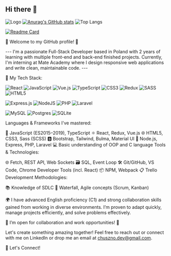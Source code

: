 ## Hi there 👋

![Logo](https://user-images.githubusercontent.com/74038190/212257467-871d32b7-e401-42e8-a166-fcfd7baa4c6b.gif) [![Anurag's GitHub stats](https://github-readme-stats.vercel.app/api?username=olafchuszno&bg_color=4D89D6)](https://github.com/anuraghazra/github-readme-stats) ![Top Langs](https://github-readme-stats.vercel.app/api/top-langs/?username=anuraghazra&hide_progress=true)

[![Readme Card](https://github-readme-stats.vercel.app/api/pin/?username=olafchuszno&repo=react_phone-catalog/tree/develop)](https://github.com/anuraghazra/github-readme-stats)

🎉 Welcome to my GitHub profile! 🎉

--- I'm a passionate Full-Stack Developer based in Poland with 2 years of learning with multiple front-end and back-end finished projects. Currently, I'm interning at Mate Academy where I design responsive web applications and write clean, maintainable code. ---

🔧 My Tech Stack:

![React](https://img.shields.io/badge/react-%2320232a.svg?style=for-the-badge&logo=react&logoColor=%2361DAFB)
![JavaScript](https://img.shields.io/badge/javascript-%23323330.svg?style=for-the-badge&logo=javascript&logoColor=%23F7DF1E)
![Vue.js](https://img.shields.io/badge/vuejs-%2335495e.svg?style=for-the-badge&logo=vuedotjs&logoColor=%234FC08D)
![TypeScript](https://img.shields.io/badge/typescript-%23007ACC.svg?style=for-the-badge&logo=typescript&logoColor=white)
![CSS3](https://img.shields.io/badge/css3-%231572B6.svg?style=for-the-badge&logo=css3&logoColor=white)
![Redux](https://img.shields.io/badge/redux-%23593d88.svg?style=for-the-badge&logo=redux&logoColor=white)
![SASS](https://img.shields.io/badge/SASS-hotpink.svg?style=for-the-badge&logo=SASS&logoColor=white)
![HTML5](https://img.shields.io/badge/html5-%23E34F26.svg?style=for-the-badge&logo=html5&logoColor=white)

![Express.js](https://img.shields.io/badge/express.js-%23404d59.svg?style=for-the-badge&logo=express&logoColor=%2361DAFB)
![NodeJS](https://img.shields.io/badge/node.js-6DA55F?style=for-the-badge&logo=node.js&logoColor=white)
![PHP](https://img.shields.io/badge/php-%23777BB4.svg?style=for-the-badge&logo=php&logoColor=white)
![Laravel](https://img.shields.io/badge/laravel-%23FF2D20.svg?style=for-the-badge&logo=laravel&logoColor=white)

![MySQL](https://img.shields.io/badge/mysql-4479A1.svg?style=for-the-badge&logo=mysql&logoColor=white)
![Postgres](https://img.shields.io/badge/postgres-%23316192.svg?style=for-the-badge&logo=postgresql&logoColor=white)
![SQLite](https://img.shields.io/badge/sqlite-%2307405e.svg?style=for-the-badge&logo=sqlite&logoColor=white)

Languages & Frameworks I've mastered:

🌟 JavaScript (ES2015–2019), TypeScript
⚛️ React, Redux, Vue.js
🌐 HTML5, CSS3, Sass (SCSS)
🅱️ Bootstrap, Tailwind, Bulma, Material UI
🚀 Node.js, Express, PHP, Laravel
💻 Basic understanding of OOP and C language
Tools & Technologies:

🌐 Fetch, REST API, Web Sockets
🗃️ SQL, Event Loop
🛠️ Git/GitHub, VS Code, Chrome Developer Tools (incl. React)
📦 NPM, Webpack
📋 Trello
Development Methodologies:

📚 Knowledge of SDLC
🌊 Waterfall, Agile concepts (Scrum, Kanban)


🌍 I have advanced English proficiency (C1) and strong collaboration skills gained from working in diverse environments. I’m proven to adapt quickly, manage projects efficiently, and solve problems effectively.

🚀 I’m open for collaboration and work opportunities! 🚀

Let's create something amazing together! Feel free to reach out or connect with me on LinkedIn or drop me an email at chuszno.dev@gmail.com.

💬 Let's Connect!
